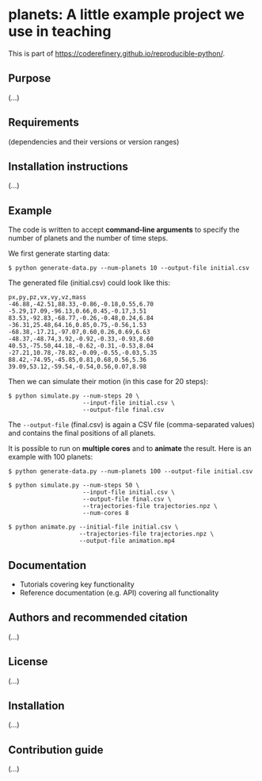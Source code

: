 # planets: A little example project we use in teaching

This is part of https://coderefinery.github.io/reproducible-python/.


## Purpose

(...)


## Requirements

(dependencies and their versions or version ranges)


## Installation instructions

(...)


## Example

The code is written to accept **command-line arguments** to specify the number
of planets and the number of time steps.

We first generate starting data:
```console
$ python generate-data.py --num-planets 10 --output-file initial.csv
```

The generated file (initial.csv) could look like this:
```
px,py,pz,vx,vy,vz,mass
-46.88,-42.51,88.33,-0.86,-0.18,0.55,6.70
-5.29,17.09,-96.13,0.66,0.45,-0.17,3.51
83.53,-92.83,-68.77,-0.26,-0.48,0.24,6.84
-36.31,25.48,64.16,0.85,0.75,-0.56,1.53
-68.38,-17.21,-97.07,0.60,0.26,0.69,6.63
-48.37,-48.74,3.92,-0.92,-0.33,-0.93,8.60
40.53,-75.50,44.18,-0.62,-0.31,-0.53,8.04
-27.21,10.78,-78.82,-0.09,-0.55,-0.03,5.35
88.42,-74.95,-45.85,0.81,0.68,0.56,5.36
39.09,53.12,-59.54,-0.54,0.56,0.07,8.98
```

Then we can simulate their motion (in this case for 20 steps):
```console
$ python simulate.py --num-steps 20 \
                     --input-file initial.csv \
                     --output-file final.csv
```

The `--output-file` (final.csv) is again a CSV file (comma-separated values)
and contains the final positions of all planets.

It is possible to run on **multiple cores** and to **animate** the result.
Here is an example with 100 planets:
```console
$ python generate-data.py --num-planets 100 --output-file initial.csv

$ python simulate.py --num-steps 50 \
                     --input-file initial.csv \
                     --output-file final.csv \
                     --trajectories-file trajectories.npz \
                     --num-cores 8

$ python animate.py --initial-file initial.csv \
                    --trajectories-file trajectories.npz \
                    --output-file animation.mp4
```


## Documentation

- Tutorials covering key functionality
- Reference documentation (e.g. API) covering all functionality


## Authors and recommended citation

(...)


## License

(...)

## Installation

(...)


## Contribution guide

(...)

